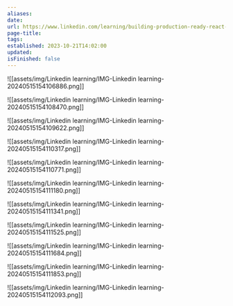 ```yaml
---
aliases: 
date: 
url: https://www.linkedin.com/learning/building-production-ready-react-apps-setup-to-deployment-with-firebase/the-tools-and-the-exercise-files?resume=false
page-title: 
tags: 
established: 2023-10-21T14:02:00
updated: 
isFinished: false
---
```

![[assets/img/Linkedin learning/IMG-Linkedin learning-20240515154106886.png]]

![[assets/img/Linkedin learning/IMG-Linkedin learning-20240515154108470.png]]

![[assets/img/Linkedin learning/IMG-Linkedin learning-20240515154109622.png]]

![[assets/img/Linkedin learning/IMG-Linkedin learning-20240515154110317.png]]

![[assets/img/Linkedin learning/IMG-Linkedin learning-20240515154110771.png]]



![[assets/img/Linkedin learning/IMG-Linkedin learning-20240515154111180.png]]

![[assets/img/Linkedin learning/IMG-Linkedin learning-20240515154111341.png]]

![[assets/img/Linkedin learning/IMG-Linkedin learning-20240515154111525.png]]


![[assets/img/Linkedin learning/IMG-Linkedin learning-20240515154111684.png]]

![[assets/img/Linkedin learning/IMG-Linkedin learning-20240515154111853.png]]



![[assets/img/Linkedin learning/IMG-Linkedin learning-20240515154112093.png]]

